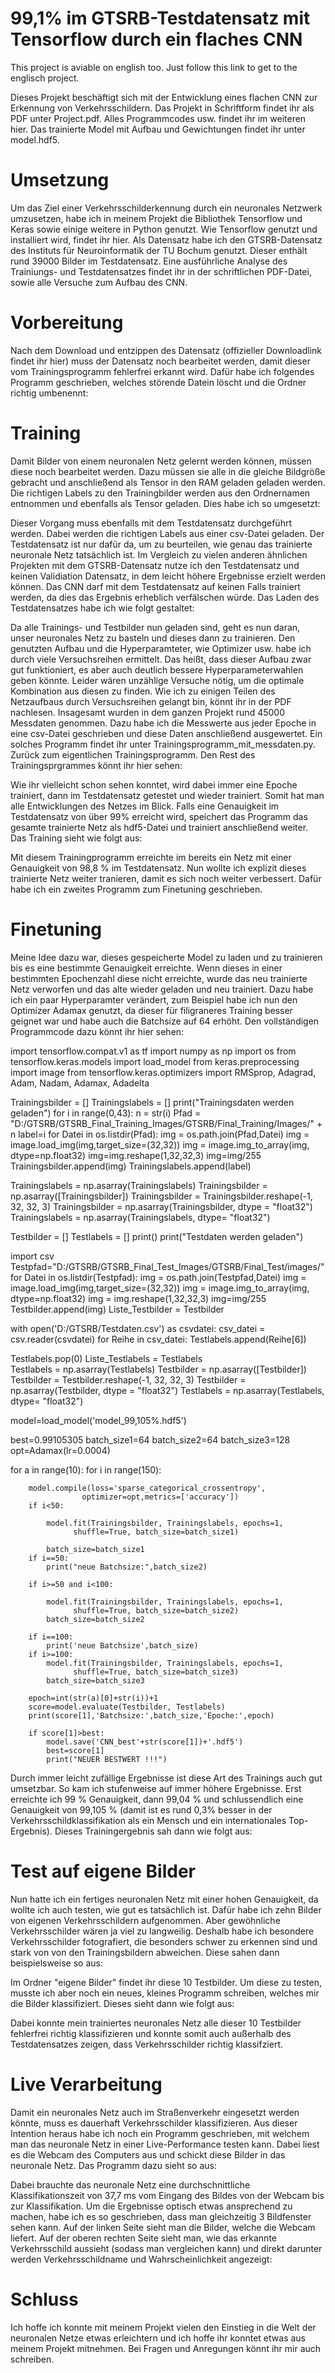 # 99,1% im GTSRB-Testdatensatz mit Tensorflow durch ein flaches CNN
This project is aviable on english too. Just follow this link to get to the englisch project.

Dieses Projekt beschäftigt sich mit der Entwicklung eines flachen CNN zur Erkennung von Verkehrsschildern. Das Projekt in Schriftform findet ihr als PDF unter Project.pdf.
Alles Programmcodes usw. findet ihr im weiteren hier. Das trainierte Model mit Aufbau und Gewichtungen findet ihr unter model.hdf5.

# Umsetzung
Um das Ziel einer Verkehrsschilderkennung durch ein neuronales Netzwerk umzusetzen, habe ich in meinem Projekt die Bibliothek Tensorflow und Keras sowie einige weitere in Python genutzt. Wie Tensorflow genutzt und installiert wird, findet ihr hier.
Als Datensatz habe ich den GTSRB-Datensatz des Instituts für Neuroinformatik der TU Bochum genutzt. Dieser enthält rund 39000 Bilder im Testdatensatz. Eine ausführliche Analyse des Trainiungs- und Testdatensatzes findet ihr in der schriftlichen PDF-Datei, sowie alle Versuche zum Aufbau des CNN.

# Vorbereitung
Nach dem Download und entzippen des Datensatz (offizieller Downloadlink findet ihr hier) muss der Datensatz noch bearbeitet werden, damit dieser vom Trainingsprogramm fehlerfrei erkannt wird. Dafür habe ich folgendes Programm geschrieben, welches störende Datein löscht und die Ordner richtig umbenennt:


# Training
Damit Bilder von einem neuronalen Netz gelernt werden können, müssen diese noch bearbeitet werden. Dazu müssen sie alle in die gleiche Bildgröße gebracht und anschließend als Tensor in den RAM geladen geladen werden. Die richtigen Labels zu den Trainingbilder werden aus den Ordnernamen entnommen und ebenfalls als Tensor geladen. Dies habe ich so umgesetzt:

Dieser Vorgang muss ebenfalls mit dem Testdatensatz durchgeführt werden. Dabei werden die richtigen Labels aus einer csv-Datei geladen. Der Testdatensatz ist nur dafür da, um zu beurteilen, wie genau das trainierte neuronale Netz tatsächlich ist. Im Vergleich zu vielen anderen ähnlichen Projekten mit dem GTSRB-Datensatz nutze ich den Testdatensatz und keinen Validiation Datensatz, in dem leicht höhere Ergebnisse erzielt werden können. Das CNN darf mit dem Testdatensatz auf keinen Falls trainiert werden, da dies das Ergebnis erheblich verfälschen würde. Das Laden des Testdatensatzes habe ich wie folgt gestaltet:

Da alle Trainings- und Testbilder nun geladen sind, geht es nun daran, unser neuronales Netz zu basteln und dieses dann zu trainieren. Den genutzten Aufbau und die Hyperparamteter, wie Optimizer usw. habe ich durch viele Versuchsreihen ermittelt. Das heißt, dass dieser Aufbau zwar gut funktioniert, es aber auch deutlich bessere Hyperparameterwahlen geben könnte. Leider wären unzählige Versuche nötig, um die optimale Kombination aus diesen zu finden. Wie ich zu einigen Teilen des Netzaufbaus durch Versuchsreihen gelangt bin, könnt ihr in der PDF nachlesen. Insagesamt wurden in dem ganzen Projekt rund 45000 Messdaten genommen. Dazu habe ich die Messwerte aus jeder Epoche in eine csv-Datei geschrieben und diese Daten anschließend ausgewertet. Ein solches Programm findet ihr unter Trainingsprogramm_mit_messdaten.py. Zurück zum eigentlichen Trainingsprogramm. Den Rest des Trainingsprgrammes könnt ihr hier sehen:  

Wie ihr vielleicht schon sehen konntet, wird dabei immer eine Epoche trainiert, dann im Testdatensatz getestet und wieder trainiert. Somit hat man alle Entwicklungen des Netzes im Blick. Falls eine Genauigkeit im Testdatensatz von über 99% erreicht wird, speichert das Programm das gesamte trainierte Netz als hdf5-Datei und trainiert anschließend weiter. Das Training sieht wie folgt aus:


Mit diesem Trainingprogramm erreichte im bereits ein Netz mit einer Genauigkeit von 98,8 % im Testdatensatz. Nun wollte ich explizit dieses trainierte Netz weiter tranieren, damit es sich noch weiter verbessert. Dafür habe ich ein zweites Programm zum Finetuning geschrieben.

# Finetuning
Meine Idee dazu war, dieses gespeicherte Model zu laden und zu trainieren bis es eine bestimmte Genauigkeit erreichte. Wenn dieses in einer bestimmten Epochenzahl diese nicht erreichte, wurde das neu trainierte Netz verworfen und das alte wieder geladen und neu trainiert. Dazu habe ich ein paar Hyperparamter verändert, zum Beispiel habe ich nun den Optimizer Adamax genutzt, da dieser für filigraneres Training besser geignet war und habe auch die Batchsize auf 64 erhöht. Den vollständigen Programmcode dazu könnt ihr hier sehen:

import tensorflow.compat.v1 as tf
import numpy as np
import os
from tensorflow.keras.models import load_model
from keras.preprocessing import image
from tensorflow.keras.optimizers import RMSprop, Adagrad, Adam, Nadam, Adamax, Adadelta


Trainingsbilder = []
Trainingslabels = []
print("Trainingsdaten werden geladen")
for i in range(0,43):
 n = str(i)
 Pfad = "D:/GTSRB/GTSRB_Final_Training_Images/GTSRB/Final_Training/Images/" + n
 label=i
 for Datei in os.listdir(Pfad):
     img = os.path.join(Pfad,Datei)
     img = image.load_img(img,target_size=(32,32))
     img = image.img_to_array(img,  dtype=np.float32)
     img=img.reshape(1,32,32,3)
     img=img/255
     Trainingsbilder.append(img)
     Trainingslabels.append(label)

Trainingslabels = np.asarray(Trainingslabels)
Trainingsbilder = np.asarray([Trainingsbilder])
Trainingsbilder = Trainingsbilder.reshape(-1, 32, 32, 3)
Trainingsbilder = np.asarray(Trainingsbilder, dtype = "float32")
Trainingslabels = np.asarray(Trainingslabels, dtype= "float32")

Testbilder = []
Testlabels = []
print()
print("Testdaten werden geladen")
    
import csv
Testpfad="D:/GTSRB/GTSRB_Final_Test_Images/GTSRB/Final_Test/images/"
for Datei in os.listdir(Testpfad):
    img = os.path.join(Testpfad,Datei)
    img = image.load_img(img,target_size=(32,32))
    img = image.img_to_array(img,  dtype=np.float32)
    img = img.reshape(1,32,32,3)
    img=img/255
    Testbilder.append(img)
Liste_Testbilder = Testbilder
    
with open('D:/GTSRB/Testdaten.csv') as csvdatei:
    csv_datei = csv.reader(csvdatei)
    for Reihe in csv_datei:
        Testlabels.append(Reihe[6])
    
Testlabels.pop(0) 
Liste_Testlabels = Testlabels    
Testlabels = np.asarray(Testlabels)
Testbilder = np.asarray([Testbilder])
Testbilder = Testbilder.reshape(-1, 32, 32, 3)
Testbilder = np.asarray(Testbilder, dtype = "float32")
Testlabels = np.asarray(Testlabels, dtype= "float32")


model=load_model('model_99,105%.hdf5')

best=0.99105305
batch_size1=64
batch_size2=64
batch_size3=128
opt=Adamax(lr=0.0004)

for a in range(10):
    for i in range(150):
        
        model.compile(loss='sparse_categorical_crossentropy',
                    optimizer=opt,metrics=['accuracy'])
        if i<50:
            
            model.fit(Trainingsbilder, Trainingslabels, epochs=1, 
                  shuffle=True, batch_size=batch_size1)
           
            batch_size=batch_size1
        if i==50:
            print("neue Batchsize:",batch_size2)
            
        if i>=50 and i<100:
            
            model.fit(Trainingsbilder, Trainingslabels, epochs=1, 
                  shuffle=True, batch_size=batch_size2)
            batch_size=batch_size2
            
        if i==100:
            print('neue Batchsize',batch_size)
        if i>=100:
            model.fit(Trainingsbilder, Trainingslabels, epochs=1, 
                  shuffle=True, batch_size=batch_size3)
            batch_size=batch_size3
            
        epoch=int(str(a)[0]+str(i))+1
        score=model.evaluate(Testbilder, Testlabels)
        print(score[1],'Batchsize:',batch_size,'Epoche:',epoch)

        if score[1]>best:
            model.save('CNN_best'+str(score[1])+'.hdf5')
            best=score[1]
            print("NEUER BESTWERT !!!")
            
Durch immer leicht zufällige Ergebnisse ist diese Art des Trainings auch  gut umsetzbar. So kam ich stufenweise auf immer höhere Ergebnisse. Erst erreichte ich 99 % Genauigkeit, dann 99,04 % und schlussendlich eine Genauigkeit von 99,105 % (damit ist es rund 0,3% besser in der Verkehrsschildklassifikation als ein Mensch und ein internationales Top-Ergebnis). Dieses Trainingergebnis sah dann wie folgt aus:

# Test auf eigene Bilder
Nun hatte ich ein fertiges neuronalen Netz mit einer hohen Genauigkeit, da wollte ich auch testen, wie gut es tatsächlich ist. Dafür habe ich zehn Bilder von eigenen Verkehrsschildern aufgenommen. Aber gewöhnliche Verkehrsschilder wären ja viel zu langweilig. Deshalb habe ich besondere Verkehrsschilder fotografiert, die besonders schwer zu erkennen sind und stark von von den Trainingsbildern abweichen. Diese sahen dann beispielsweise so aus:

Im Ordner "eigene Bilder" findet ihr diese 10 Testbilder. Um diese zu testen, musste ich aber noch ein neues, kleines Programm schreiben, welches mir die Bilder klassifiziert. Dieses sieht dann wie folgt aus:

Dabei konnte mein trainiertes neuronales Netz alle dieser 10 Testbilder fehlerfrei richtig klassifizieren und konnte somit auch außerhalb des Testdatensatzes zeigen, dass Verkehrsschilder richtig klassifziert. 

# Live Verarbeitung
Damit ein neuronales Netz auch im Straßenverkehr eingesetzt werden könnte, muss es dauerhaft Verkehrsschilder klassifizieren. Aus dieser Intention heraus habe ich noch ein Programm geschrieben, mit welchem man das neuronale Netz in einer Live-Performance testen kann. Dabei liest es die Webcam des Computers aus und schickt diese Bilder in das neuronale Netz. Das Programm dazu sieht so aus:

Dabei brauchte das neuronale Netz eine durchschnittliche Klassifikationszeit von 37,7 ms vom Eingang des Bildes von der Webcam bis zur Klassifikation. Um die Ergebnisse optisch etwas ansprechend zu machen, habe ich es so geschrieben, dass man gleichzeitig 3 Bildfenster sehen kann. Auf der linken Seite sieht man die Bilder, welche die Webcam liefert. Auf der oberen rechten Seite sieht man, wie das erkannte Verkehrsschild aussieht (sodass man vergleichen kann) und direkt darunter werden Verkehrsschildname und Wahrscheinlichkeit angezeigt:

# Schluss
Ich hoffe ich konnte mit meinem Projekt vielen den Einstieg in die Welt der neuronalen Netze etwas erleichtern und ich hoffe ihr konntet etwas aus meinem Projekt mitnehmen. Bei Fragen und Anregungen könnt ihr mir auch schreiben.
